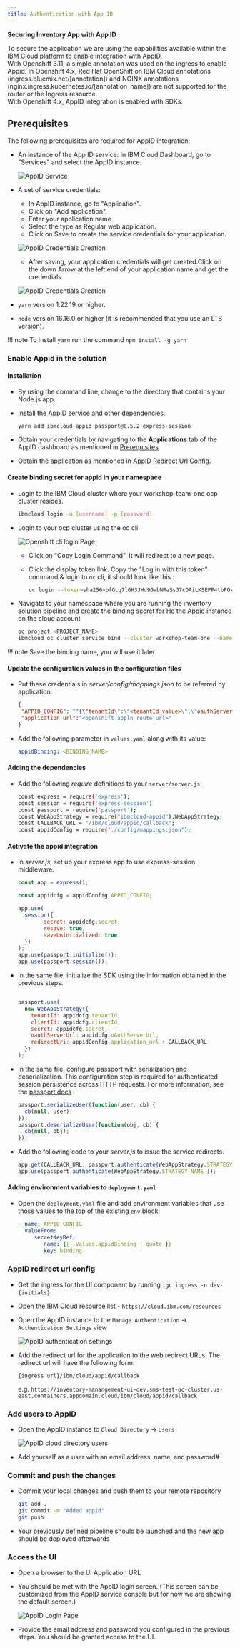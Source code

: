 ```yaml
---
title: Authentication with App ID
---
```


**Securing Inventory App with App ID**

To secure the application we are using the capabilities available within the IBM Cloud platform to enable integration with AppID.  
With Openshift 3.11, a simple annotation was used on the ingress to enable Appid. In Openshift 4.x, Red Hat OpenShift on IBM Cloud annotations (ingress.bluemix.net/[annotation]) and NGINX annotations (nginx.ingress.kubernetes.io/[annotation_name]) are not supported for the router or the Ingress resource.  
With Openshift 4.x, AppID integration is enabled with SDKs.

## Prerequisites

The following prerequisites are required for AppID integration:  

- An instance of the App ID service:
  In IBM Cloud Dashboard, go to "Services" and select the AppID instance.
  
  ![AppID Service](../images/inventory-appid/AppIdIntegration01.png)

- A set of service credentials:
    - In AppID instance, go to "Application". 
    - Click on "Add application".
    - Enter your application name 
    - Select the type as Regular web application.
    - Click on Save to create the service credentials for your application.
   
    ![AppID Credentials Creation](../images/inventory-appid/AppIdInt02a.png)

    - After saving, your application credentials will get created.Click on the down Arrow at 
    the left end of your application name and get the credentials.
    
    ![AppID Credentials Creation](../images/inventory-appid/AppidInt03.png)
    

- `yarn` version 1.22.19 or higher.
- `node` version 16.16.0 or higher (it is recommended that you use an LTS version).

!!! note
    To install `yarn` run the command `npm install -g yarn`


### Enable Appid in the solution

#### Installation
-   By using the command line, change to the directory that contains your Node.js app.
-   Install the AppID service and other dependencies.

    ```bash
    yarn add ibmcloud-appid passport@0.5.2 express-session
    ```

-  Obtain your credentials by navigating to the **Applications** tab of the AppID dashboard as mentioned in [Prerequisites](#prerequisites).

-  Obtain the application as mentioned in [AppID Redirect Url Config](#appid-redirect-url-config).

#### Create binding secret for appid in your namespace
- Login to the IBM Cloud cluster where your workshop-team-one ocp cluster resides.
  ```bash
  ibmcloud login -u [username] -p [password]
  ```
- Login to your ocp cluster using the oc cli.

  ![Openshift cli login Page](../images/inventory-appid/ocp-cli-login.png)  

  - Click on "Copy Login Command". It will redirect to a new page.  

  - Click the display token link. Copy the "Log in with this token" command & login to `oc` cli, it should look like this :

    ```bash
    oc login --token=sha256~bfGcq7l6H3JHd9GwbNRaSsJ7cDAiLK5EPF4tbPQ-WfY --server=https://c108-e.eu-gb.containers.cloud.ibm.com:31718
    ```

- Navigate to your namespace where you are running the inventory solution pipeline and create the binding secret for He the Appid instance on the cloud account
  ```bash
  oc project <PROJECT_NAME>
  ibmcloud oc cluster service bind --cluster workshop-team-one --namespace <PROJECT_NAME> --service workshop-team-one-appid
  ```
!!! note
    Save the binding name, you will use it later


#### Update the configuration values in the configuration files
- Put these credentials in *server/config/mappings.json* to be referred by application:
   ```json title="server/config/mappings.json"
   {
    "APPID_CONFIG": ""{\"tenantId\":\"<tenantId_value>\",\"oauthServerUrl\":\"<oauthServer_URL>\",\"clientId\": \"<ClientID_value>\", \"secret\": \"<secret_value>\"}",
    "application_url":"<openshift_appln_route_url>"
   }
   ```

- Add the following parameter in `values.yaml` along with its value:
   ```yaml title="chart/base/values.yaml"
   appidBinding: <BINDING_NAME>
   ```

#### Adding the dependencies
- Add the following *require* definitions to your `server/server.js`:
    ```bash title="server/server.js"
    const express = require('express');
    const session = require('express-session')
    const passport = require('passport');
    const WebAppStrategy = require("ibmcloud-appid").WebAppStrategy;
    const CALLBACK_URL = "/ibm/cloud/appid/callback";
    const appidConfig = require("./config/mappings.json");
    ```

#### Activate the appid integration
- In *server.js*, set up your express app to use express-session middleware.
   ```javascript title="server/server.js"
   const app = express();

   const appidcfg = appidConfig.APPID_CONFIG;

   app.use(
     session({
           secret: appidcfg.secret,
           resave: true,
           saveUninitialized: true
     })
   );
   app.use(passport.initialize());
   app.use(passport.session());
   ```

- In the same file, initialize the SDK using the information obtained in the previous steps.
   ```javascript title="server/server.js"

   passport.use(
     new WebAppStrategy({
       tenantId: appidcfg.tenantId,
       clientId: appidcfg.clientId,
       secret: appidcfg.secret,
       oauthServerUrl: appidcfg.oAuthServerUrl,
       redirectUri: appidConfig.application_url + CALLBACK_URL
     })
   );
   ```

-   In the same file, configure passport with serialization and deserialization. This configuration step is required for authenticated session persistence across HTTP requests. For more information, see the [passport docs](http://www.passportjs.org/docs/)
    ```javascript title="server/server.js"
    passport.serializeUser(function(user, cb) {
      cb(null, user);
    });
    passport.deserializeUser(function(obj, cb) {
      cb(null, obj);
    });
    ```

-   Add the following code to your *server.js* to issue the service redirects.
    ```javascript title="server/server.js" 
    app.get(CALLBACK_URL, passport.authenticate(WebAppStrategy.STRATEGY_NAME));
    app.use(passport.authenticate(WebAppStrategy.STRATEGY_NAME ));
    ```

#### Adding environment variables to `deployment.yaml`
- Open the `deployment.yaml` file and add environment variables that use those values to the top of the existing `env` block:
  ```yaml title="chart/base/templates/deployment.yaml"
  - name: APPID_CONFIG
    valueFrom:
       secretKeyRef:
          name: {{ .Values.appidBinding | quote }}
          key: binding
  ```

### AppID redirect url config

- Get the ingress for the UI component by running `igc ingress -n dev-{initials}`.

- Open the IBM Cloud resource list - `https://cloud.ibm.com/resources`

- Open the AppID instance to the `Manage Authentication` -> `Authentication Settings` view

    ![AppID authentication settings](../images/inventory-appid/appid-authentication-settings.png)

- Add the redirect url for the application to the web redirect URLs. The redirect url will have
the following form:

    `{ingress url}/ibm/cloud/appid/callback`
    
    e.g. `https://inventory-manangement-ui-dev.sms-test-oc-cluster.us-east.containers.appdomain.cloud/ibm/cloud/appid/callback`

### Add users to AppID

- Open the AppID instance to `Cloud Directory` -> `Users`

    ![AppID cloud directory users](../images/inventory-appid/appid-cloud-directory-users.png)

- Add yourself as a user with an email address, name, and password#

### Commit and push the changes
- Commit your local changes and push them to your remote repository
  ```bash
  git add .
  git commit -m "Added appid"
  git push
  ```
- Your previously defined pipeline should be launched and the new app should be deployed afterwards

### Access the UI

- Open a browser to the UI Application URL

- You should be met with the AppID login screen. (This screen can be customized from the AppID service console but for now we are showing the default screen.)

     ![AppID Login Page](../images/inventory-appid/AppidLogin.png)

- Provide the email address and password you configured in the previous steps. You should be granted access to the UI.
